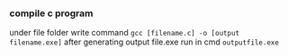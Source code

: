 ### compile c program
under file folder write command `gcc [filename.c] -o [output filename.exe]`
after generating output file.exe run in cmd
`outputfile.exe`